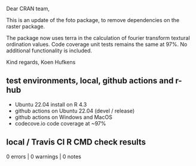Dear CRAN team,

This is an update of the foto package, to remove dependencies on the raster package.

The package now uses terra in the calculation of fourier transform textural ordination values. Code coverage unit tests remains the same at 97%. No additional functionality is included.

Kind regards, 
Koen Hufkens

## test environments, local, github actions and r-hub

- Ubuntu 22.04 install on R 4.3
- github actions on Ubuntu 22.04 (devel / release)
- github actions on Windows and MacOS
- codecove.io code coverage at ~97%

## local / Travis CI R CMD check results

0 errors | 0 warnings | 0 notes